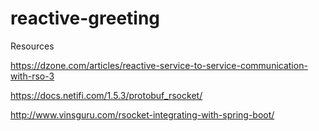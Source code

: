 # reactive-greeting

Resources

https://dzone.com/articles/reactive-service-to-service-communication-with-rso-3

https://docs.netifi.com/1.5.3/protobuf_rsocket/

http://www.vinsguru.com/rsocket-integrating-with-spring-boot/